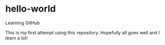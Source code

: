 # hello-world
Learning GitHub

This is my first attempt using this repository. Hopefully all goes well and I learn a lot!
